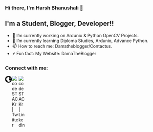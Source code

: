 ### Hi there, I'm Harsh Bhanushali 👋


## I'm a Student, Blogger, Developer!!

- 🔭 I’m currently working on Ardunio & Python OpenCV Projects.
- 🌱 I’m currently learning Diploma Studies, Ardunio, Advance Python.
- 📫 How to reach me: <a src="https://damatheblogger.in/contacts.php">Damatheblogger/Contactus.</a>
- ⚡ Fun fact: My Website: <a src="https://damatheblogger.in/">DamaTheBlogger</a>


### Connect with me:

[<img align="left" alt="codeSTACKr.com" width="22px" src="https://raw.githubusercontent.com/iconic/open-iconic/master/svg/globe.svg" />][website]
[<img align="left" alt="codeSTACKr | Twitter" width="22px" src="https://cdn.jsdelivr.net/npm/simple-icons@v3/icons/twitter.svg" />][twitter]
[<img align="left" alt="codeSTACKr | LinkedIn" width="22px" src="https://cdn.jsdelivr.net/npm/simple-icons@v3/icons/linkedin.svg" />][linkedin]

<br />



[website]: httpss://damatheblogger.in
[twitter]: https://twitter.com/HarshBh89170035
[linkedin]: https://www.linkedin.com/in/harsh-bhanushali-28945618b/
